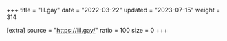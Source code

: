 +++
title = "lil.gay"
date = "2022-03-22"
updated = "2023-07-15"
weight = 314

[extra]
source = "https://lil.gay/"
ratio = 100
size = 0
+++
